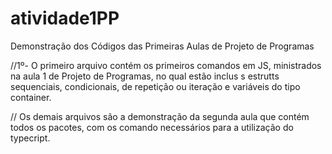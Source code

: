 # atividade1PP
Demonstração dos Códigos das Primeiras Aulas de Projeto de Programas

//1º- O  primeiro arquivo contém os primeiros comandos em JS, ministrados na aula 1 de Projeto de Programas, no qual estão inclus s estrutts sequenciais, condicionais,
de repetição ou iteração e variáveis do tipo container.

// Os demais arquivos são a demonstração da segunda aula que contém todos os pacotes, com os comando necessários para a utilização do typecript.
